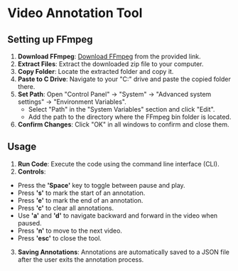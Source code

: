 # Video Annotation Tool

## Setting up FFmpeg

1. **Download FFmpeg**: [Download FFmpeg](https://drive.google.com/file/d/1r8pC5NDXZ5aPoLZy9EsrnZ1PvbaOSqiR/view) from the provided link.
2. **Extract Files**: Extract the downloaded zip file to your computer.
3. **Copy Folder**: Locate the extracted folder and copy it.
4. **Paste to C Drive**: Navigate to your "C:" drive and paste the copied folder there.
5. **Set Path**: Open "Control Panel" -> "System" -> "Advanced system settings" -> "Environment Variables". 
   - Select "Path" in the "System Variables" section and click "Edit".
   - Add the path to the directory where the FFmpeg bin folder is located.
6. **Confirm Changes**: Click "OK" in all windows to confirm and close them.

## Usage

1. **Run Code**: Execute the code using the command line interface (CLI).
2. **Controls**:
- Press the **'Space'** key to toggle between pause and play.
- Press **'s'** to mark the start of an annotation.
- Press **'e'** to mark the end of an annotation.
- Press **'c'** to clear all annotations.
- Use **'a'** and **'d'** to navigate backward and forward in the video when paused.
- Press **'n'** to move to the next video.
- Press **'esc'** to close the tool.

3. **Saving Annotations**: Annotations are automatically saved to a JSON file after the user exits the annotation process.

